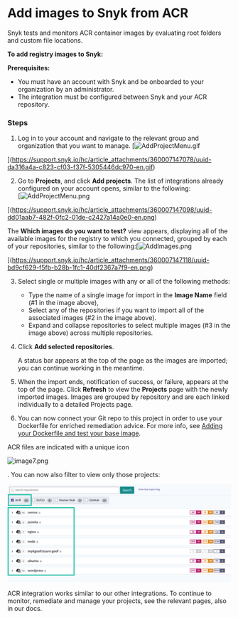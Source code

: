 # Add images to Snyk from ACR

Snyk tests and monitors ACR container images by evaluating root folders and custom file locations.

**To add registry images to Snyk:**

**Prerequisites:**

* You must have an account with Snyk and be onboarded to your organization by an administrator.
* The integration must be configured between Snyk and your ACR repository.

### Steps

1. Log in to your account and navigate to the relevant group and organization that you want to manage. [![AddProjectMenu.gif](https://support.snyk.io/hc/article_attachments/360007147078/uuid-da316a4a-c823-cf03-f37f-5305446dc970-en.gif)

](https://support.snyk.io/hc/article_attachments/360007147078/uuid-da316a4a-c823-cf03-f37f-5305446dc970-en.gif)

2. Go to **Projects**, and click **Add projects**. The list of integrations already configured on your account opens, similar to the following:  
   [![AddProjectMenu.png](https://support.snyk.io/hc/article_attachments/360007147098/uuid-dd01aab7-482f-0fc2-01de-c2427a14a0e0-en.png)

](https://support.snyk.io/hc/article_attachments/360007147098/uuid-dd01aab7-482f-0fc2-01de-c2427a14a0e0-en.png)

   The **Which images do you want to test?** view appears, displaying all of the available images for the registry to which you connected, grouped by each of your repositories, similar to the following:[![AddImages.png](https://support.snyk.io/hc/article_attachments/360007147118/uuid-bd9cf629-f5fb-b28b-1fc1-40df2367a7f9-en.png)

](https://support.snyk.io/hc/article_attachments/360007147118/uuid-bd9cf629-f5fb-b28b-1fc1-40df2367a7f9-en.png)

3. Select single or multiple images with any or all of the following methods:
   * Type the name of a single image for import in the **Image Name** field \(\#1 in the image above\),
   * Select any of the repositories if you want to import all of the associated images \(\#2 in the image above\).
   * Expand and collapse repositories to select multiple images \(\#3 in the image above\) across multiple repositories.
4. Click **Add selected repositories**.

   A status bar appears at the top of the page as the images are imported; you can continue working in the meantime.

5. When the import ends, notification of success, or failure, appears at the top of the page. Click **Refresh** to view the **Projects** page with the newly imported images. Images are grouped by repository and are each linked individually to a detailed Projects page.
6. You can now connect your Git repo to this project in order to use your Dockerfile for enriched remediation advice. For more info, see [Adding your Dockerfile and test your base image](https://support.snyk.io/hc/articles/360003916218#UUID-9ab347a6-8af0-ef6c-5ebd-cec21fbfab29).

ACR files are indicated with a unique icon

![image7.png](https://support.snyk.io/hc/article_attachments/360007065757/uuid-5d10608d-d674-d4ee-d6c2-6faadd6fc8ea-en.png)

. You can now also filter to view only those projects:

![](../../../.gitbook/assets/image%20%284%29%20%281%29.png)

ACR integration works similar to our other integrations. To continue to monitor, remediate and manage your projects, see the relevant pages, also in our docs.


